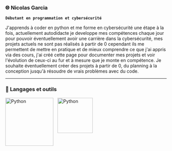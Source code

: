 ### :globe_with_meridians: Nicolas Garcia

**`Débutant en programmation et cybersécurité`**

J'apprends à coder en python et me forme en cybersécurité une étape à la fois, actuellement autodidacte je developpe mes compétences chaque jour pour pouvoir éventuellement avoir une carrière dans la cybersécurité, mes projets actuels ne sont pas réalisés à partir de 0 cependant ils me permettent de mettre en pratique et de mieux comprendre ce que j'ai appris via des cours, j'ai créé cette page pour documenter mes projets et voir l'évolution de ceux-ci au fur et à mesure que je monte en compétence. Je souhaite éventuellement créer des projets à partir de 0, du planning à la conception jusqu'à résoudre de vrais problèmes avec du code.

---

### 🧰 Langages et outils
<img align="left" alt="Python" width="150px" style="padding-right:10px;" src="https://img.shields.io/badge/Kali_Linux-557C94?style=for-the-badge&logo=kali-linux&logoColor=white" />
<img align="left" alt="Python" width="110px" style="padding-right:10px;" src="https://img.shields.io/badge/Python-3776AB?style=for-the-badge&logo=python&logoColor=white" />
<br />
